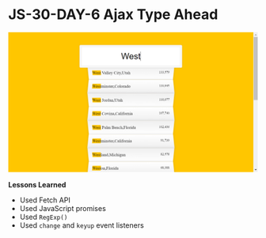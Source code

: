 # JS-30-DAY-6 Ajax Type Ahead

![ss.png](./ss.png)

**Lessons Learned**

- Used Fetch API
- Used JavaScript promises
- Used `RegExp()`
- Used `change` and `keyup` event listeners
